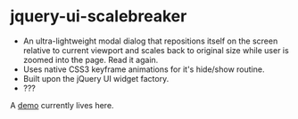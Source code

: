 jquery-ui-scalebreaker
============================

- An ultra-lightweight modal dialog that repositions itself on the screen relative to current viewport and scales back to original size while user is zoomed into the page. Read it again.
- Uses native CSS3 keyframe animations for it's hide/show routine.
- Built upon the jQuery UI widget factory.
- ???

A [demo](http://mystrd.at/testing/jq-scalebreaker/demo/) currently lives here.
